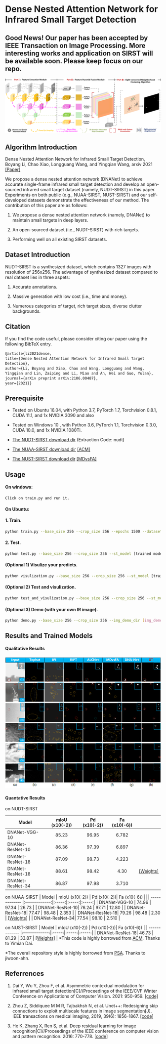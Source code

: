 # Dense Nested Attention Network for Infrared Small Target Detection

## Good News! Our paper has been accepted by IEEE Transaction on Image Processing. More interesting works and application on SIRST will be available soon. Please keep focus on our repo.

![outline](overall_structure.png)

## Algorithm Introduction

Dense Nested Attention Network for Infrared Small Target Detection, Boyang Li, Chao Xiao, Longguang Wang, and Yingqian Wang, arxiv 2021 [[Paper]](https://arxiv.org/pdf/2106.00487.pdf)

We propose a dense nested attention network (DNANet) to achieve accurate single-frame infrared small target detection and develop an open-sourced infrared small target dataset (namely, NUDT-SIRST) in this paper. Experiments on both public (e.g., NUAA-SIRST, NUST-SIRST) and our self-developed datasets demonstrate the effectiveness of our method. The contribution of this paper are as follows:

1. We propose a dense nested attention network (namely, DNANet) to maintain small targets in deep layers.

2. An open-sourced dataset (i.e., NUDT-SIRST) with rich targets.

3. Performing well on all existing SIRST datasets.

## Dataset Introduction

NUDT-SIRST is a synthesized dataset, which contains 1327 images with resolution of 256x256. The advantage of synthesized dataset compared to real dataset lies in three aspets:

1. Accurate annotations.

2. Massive generation with low cost (i.e., time and money).

3. Numerous categories of target, rich target sizes, diverse clutter backgrounds.

## Citation

If you find the code useful, please consider citing our paper using the following BibTeX entry.

```
@article{li2021dense, 
title={Dense Nested Attention Network for Infrared Small Target Detection},
author={Li, Boyang and Xiao, Chao and Wang, Longguang and Wang, Yingqian and Lin, Zaiping and Li, Miao and An, Wei and Guo, Yulan},
journal={arXiv preprint arXiv:2106.00487},
year={2021}}
```

## Prerequisite
* Tested on Ubuntu 16.04, with Python 3.7, PyTorch 1.7, Torchvision 0.8.1, CUDA 11.1, and 1x NVIDIA 3090 and also 

* Tested on Windows 10  , with Python 3.6, PyTorch 1.1, Torchvision 0.3.0, CUDA 10.0, and 1x NVIDIA 1080Ti.

* [The NUDT-SIRST download dir](https://pan.baidu.com/s/1zz_-4LdseexgwRpkw41wTA?pwd=nudt) (Extraction Code: nudt)

* [The NUAA-SIRST download dir](https://github.com/YimianDai/sirst) [[ACM]](https://arxiv.org/pdf/2009.14530.pdf)

* [The NUST-SIRST download dir](https://github.com/wanghuanphd/MDvsFA_cGAN) [[MDvsFA]](https://openaccess.thecvf.com/content_ICCV_2019/papers/Wang_Miss_Detection_vs._False_Alarm_Adversarial_Learning_for_Small_Object_ICCV_2019_paper.pdf)

## Usage

#### On windows:

```
Click on train.py and run it. 
```

#### On Ubuntu:

#### 1. Train.

```bash
python train.py --base_size 256 --crop_size 256 --epochs 1500 --dataset [dataset-name] --split_method 50_50 --model [model name] --backbone resnet_18  --deep_supervision True --train_batch_size 16 --test_batch_size 16 --mode TXT

```
#### 2. Test.

```bash
python test.py --base_size 256 --crop_size 256 --st_model [trained model path] --model_dir [model_dir] --dataset [dataset-name] --split_method 50_50 --model [model name] --backbone resnet_18  --deep_supervision True --test_batch_size 1 --mode TXT 
```

#### (Optional 1) Visulize your predicts.
```bash
python visulization.py --base_size 256 --crop_size 256 --st_model [trained model path] --model_dir [model_dir] --dataset [dataset-name] --split_method 50_50 --model [model name] --backbone resnet_18  --deep_supervision True --test_batch_size 1 --mode TXT 
```

#### (Optional 2) Test and visulization.
```bash
python test_and_visulization.py --base_size 256 --crop_size 256 --st_model [trained model path] --model_dir [model_dir] --dataset [dataset-name] --split_method 50_50 --model [model name] --backbone resnet_18  --deep_supervision True --test_batch_size 1 --mode TXT 
```

#### (Optional 3) Demo (with your own IR image).
```bash
python demo.py --base_size 256 --crop_size 256 --img_demo_dir [img_demo_dir] --img_demo_index [image_name]  --model [model name] --backbone resnet_18  --deep_supervision True --test_batch_size 1 --mode TXT  --suffix [img_suffix]

```

## Results and Trained Models
#### Qualitative Results

![outline](Qualitative_result.png)

#### Quantative Results 

on NUDT-SIRST

| Model         | mIoU (x10(-2)) | Pd (x10(-2))|  Fa (x10(-6)) ||
| ------------- |:-------------:|:-----:|:-----:|:-----:|
| DNANet-VGG-10 | 85.23 | 96.95 | 6.782|
| DNANet-ResNet-10| 86.36 | 97.39 | 6.897 |
| DNANet-ResNet-18| 87.09 | 98.73 | 4.223 |
| DNANet-ResNet-18| 88.61 | 98.42 | 4.30 | [[Weights]](https://drive.google.com/file/d/1NDvjOiWecfWNPaO12KeIgiJMTKSFS6wj/view?usp=sharing) |
| DNANet-ResNet-34| 86.87 | 97.98 | 3.710 |


on NUAA-SIRST
| Model         | mIoU (x10(-2)) | Pd (x10(-2))|  Fa (x10(-6)) ||
| ------------- |:-------------:|:-----:|:-----:|:-----:|
| DNANet-VGG-10 | 74.96 | 97.34 | 26.73 |
| DNANet-ResNet-10| 76.24 | 97.71 | 12.80 |
| DNANet-ResNet-18| 77.47 | 98.48 | 2.353 |
| DNANet-ResNet-18| 79.26 | 98.48 | 2.30 | [[Weights]](https://drive.google.com/file/d/1W0jFN9ZlaIdGFemYKi34tmJfGxjUGCRc/view?usp=sharing) |
| DNANet-ResNet-34| 77.54 | 98.10 | 2.510 |

on NUST-SIRST
| Model         | mIoU (x10(-2)) | Pd (x10(-2))|  Fa (x10(-6)) |
| ------------- |:-------------:|:-----:|:-----:|:-----:|
| DNANet-ResNet-18| 46.73 | 81.29 | 33.87 | [[Weights]](https://drive.google.com/file/d/1TF0bZRMsGuKzMhlHKH1LygScBveMcCS2/view?usp=sharing) |
*This code is highly borrowed from [ACM](https://github.com/YimianDai/open-acm). Thanks to Yimian Dai.

*The overall repository style is highly borrowed from [PSA](https://github.com/jiwoon-ahn/psa). Thanks to jiwoon-ahn.

## Referrences

1. Dai Y, Wu Y, Zhou F, et al. Asymmetric contextual modulation for infrared small target detection[C]//Proceedings of the IEEE/CVF Winter Conference on Applications of Computer Vision. 2021: 950-959. [[code]](https://github.com/YimianDai/open-acm) 

2. Zhou Z, Siddiquee M M R, Tajbakhsh N, et al. Unet++: Redesigning skip connections to exploit multiscale features in image segmentation[J]. IEEE transactions on medical imaging, 2019, 39(6): 1856-1867. [[code]](https://github.com/MrGiovanni/UNetPlusPlus)

3. He K, Zhang X, Ren S, et al. Deep residual learning for image recognition[C]//Proceedings of the IEEE conference on computer vision and pattern recognition. 2016: 770-778. [[code]](https://github.com/rwightman/pytorch-image-models)







